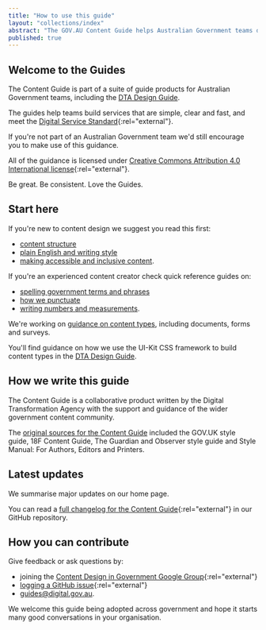 ```yaml
---
title: "How to use this guide"
layout: "collections/index"
abstract: "The GOV.AU Content Guide helps Australian Government teams design simple, clear and fast content."
published: true
---
```


## Welcome to the Guides

The Content Guide is part of a suite of guide products for Australian Government teams, including the [DTA Design Guide](http://guides.service.gov.au/design-guide/).

The guides help teams build services that are simple, clear and fast, and meet the [Digital Service Standard](https://www.dta.gov.au/standard/){:rel="external"}.

If you're not part of an Australian Government team we'd still encourage you to make use of this guidance.

All of the guidance is licensed under [Creative Commons Attribution 4.0 International license](https://github.com/govau/content-guide/blob/master/LICENSE.md){:rel="external"}.

Be great. Be consistent. Love the Guides.

## Start here

If you're new to content design we suggest you read this first:

- [content structure](/content-structure/)
- [plain English and writing style](/writing-style/)
- [making accessible and inclusive content](/accessibility-inclusivity/).

If you're an experienced content creator check quick reference guides on:

- [spelling government terms and phrases](/terms-phrases)
- [how we punctuate](/punctuation-grammar)
- [writing numbers and measurements](/numbers-measurements).

We're working on [guidance on content types](/types-of-content), including documents, forms and surveys.

You'll find guidance on how we use the UI-Kit CSS framework to build content types in the [DTA Design Guide](http://guides.service.gov.au/design-guide/).

## How we write this guide

The Content Guide is a collaborative product written by the Digital Transformation Agency with the support and guidance of the wider government content community.

The [original sources for the Content Guide](/sources/) included the GOV.UK style guide, 18F Content Guide, The Guardian and Observer style guide and Style Manual: For Authors, Editors and Printers.

## Latest updates

We summarise major updates on our home page.

You can read a [full changelog for the Content Guide](https://github.com/govau/content-guide/blob/master/CHANGELOG.md){:rel="external"} in our GitHub repository.

## How you can contribute

Give feedback or ask questions by:
- joining the [Content Design in Government Google Group](https://groups.google.com/a/digital.gov.au/forum/#!forum/content-design-in-government){:rel="external"}
- [logging a GitHub issue](https://github.com/govau/content-guide/issues/new){:rel="external"}
- <a href="mailto:guides@digital.gov.au">guides@digital.gov.au</a>.

We welcome this guide being adopted across government and hope it starts many good conversations in your organisation.
